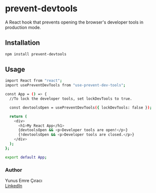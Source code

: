 # prevent-devtools

A React hook that prevents opening the browser's developer tools in production mode.

## Installation

```bash
npm install prevent-devtools
```

## Usage

```bash
import React from "react";
import usePreventDevTools from "use-prevent-dev-tools";

const App = () => {
  //To lock the developer tools, set lockDevTools to true.

  const devtoolsOpen = usePreventDevTools({ lockDevTools: false });

  return (
    <div>
      <h1>My React App</h1>
      {devtoolsOpen && <p>Developer tools are open!</p>}
      {!devtoolsOpen && <p>Developer tools are closed.</p>}
    </div>
  );
};

export default App;
```

### Author

Yunus Emre Çıracı  
[LinkedIn](https://www.linkedin.com/in/yunus-emre-%C3%A7%C4%B1rac%C4%B1-a92860200/) <!-- LinkedIn profil bağlantınızı buraya ekleyin -->
